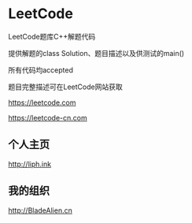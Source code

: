 # LeetCode

LeetCode题库C++解题代码

提供解题的class Solution、题目描述以及供测试的main()

所有代码均accepted

题目完整描述可在LeetCode网站获取

<https://leetcode.com>

<https://leetcode-cn.com>

## 个人主页

<http://liph.ink>

## 我的组织

<http://BladeAlien.cn>
